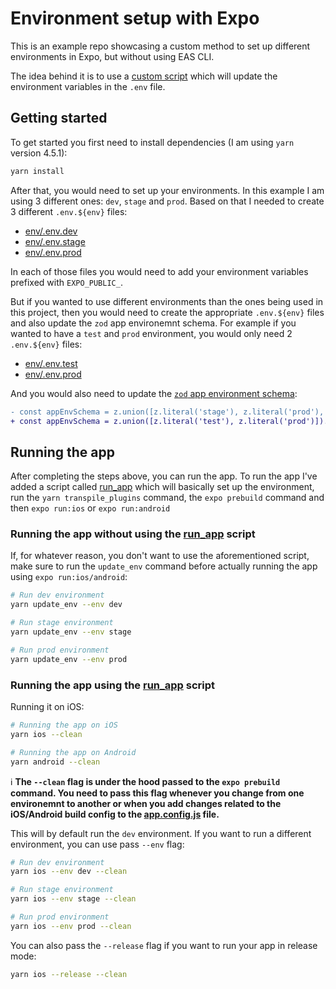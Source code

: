 # Environment setup with Expo

This is an example repo showcasing a custom method to set up different environments in Expo, but without using EAS CLI.

The idea behind it is to use a [custom script](scripts/update_env.ts) which will update the environment variables in the `.env` file.

## Getting started

To get started you first need to install dependencies (I am using `yarn` version 4.5.1):

```sh
yarn install
```

After that, you would need to set up your environments. In this example I am using 3 different ones: `dev`, `stage` and `prod`. Based on that I needed to create 3 different `.env.${env}` files:

- [env/.env.dev](env/.env.dev)
- [env/.env.stage](env/.env.stage)
- [env/.env.prod](env/.env.prod)

In each of those files you would need to add your environment variables prefixed with `EXPO_PUBLIC_`.

But if you wanted to use different environments than the ones being used in this project, then you would need to create the appropriate `.env.${env}` files and also update the `zod` app environemnt schema. For example if you wanted to have a `test` and `prod` environment, you would only need 2 `.env.${env}` files:

- [env/.env.test](env/.env.test)
- [env/.env.prod](env/.env.prod)

And you would also need to update the [`zod` app environment schema](scripts/util.ts?#L61):

```diff
- const appEnvSchema = z.union([z.literal('stage'), z.literal('prod'), z.literal('dev')]).optional();
+ const appEnvSchema = z.union([z.literal('test'), z.literal('prod')]).optional();
```

## Running the app

After completing the steps above, you can run the app. To run the app I've added a script called [run_app](scripts/run_app.ts) which will basically set up the environment, run the `yarn transpile_plugins` command, the `expo prebuild` command and then `expo run:ios` or `expo run:android`

### Running the app without using the [run_app](scripts/run_app.ts) script
If, for whatever reason, you don't want to use the aforementioned script, make sure to run the `update_env` command before actually running the app using `expo run:ios/android`:

```sh
# Run dev environment
yarn update_env --env dev

# Run stage environment
yarn update_env --env stage

# Run prod environment
yarn update_env --env prod
```

### Running the app using the [run_app](scripts/run_app.ts) script

Running it on iOS:

```sh
# Running the app on iOS
yarn ios --clean

# Running the app on Android
yarn android --clean
```

:information_source: **The `--clean` flag is under the hood passed to the `expo prebuild` command. You need to pass this flag whenever you change from one environemnt to another or when you add changes related to the iOS/Android build config to the [app.config.js](app.config.js) file.**

This will by default run the `dev` environment. If you want to run a different environment, you can use pass `--env` flag:

```sh
# Run dev environment
yarn ios --env dev --clean

# Run stage environment
yarn ios --env stage --clean

# Run prod environment
yarn ios --env prod --clean
```

You can also pass the `--release` flag if you want to run your app in release mode:

```sh
yarn ios --release --clean
```